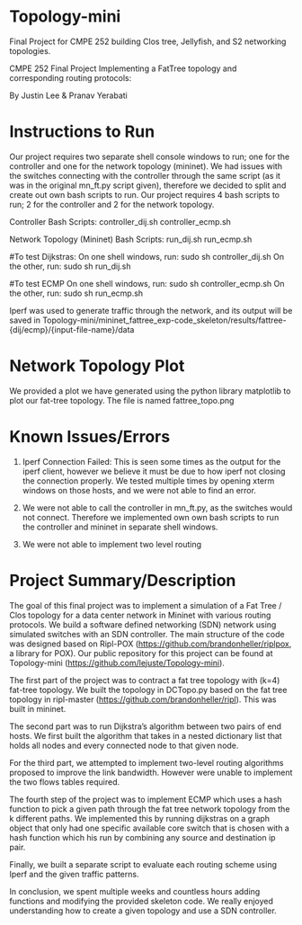 # Topology-mini
Final Project for CMPE 252 building Clos tree, Jellyfish, and S2 networking topologies.

CMPE 252 Final Project
Implementing a FatTree topology and corresponding routing protocols:

By Justin Lee & Pranav Yerabati

# Instructions to Run

Our project requires two separate shell console windows to run; one for the controller and one for the network topology (mininet). We had issues with the switches connecting with the controller through the same script (as it was in the original mn_ft.py script given), therefore we decided to split and create out own bash scripts to run. Our project requires 4 bash scripts to run; 2 for the controller and 2 for the network topology. 

Controller Bash Scripts:
controller_dij.sh
controller_ecmp.sh

Network Topology (Mininet) Bash Scripts:
run_dij.sh
run_ecmp.sh

#To test Dijkstras:
On one shell windows, run: sudo sh controller_dij.sh
On the other, run: sudo sh run_dij.sh

#To test ECMP
On one shell windows, run: sudo sh controller_ecmp.sh
On the other, run: sudo sh run_ecmp.sh

Iperf was used to generate traffic through the network, and its output will be saved in Topology-mini/mininet_fattree_exp-code_skeleton/results/fattree-{dij/ecmp}/{input-file-name}/data

# Network Topology Plot
We provided a plot we have generated using the python library matplotlib to plot our fat-tree topology. The file is named fattree_topo.png


# Known Issues/Errors

1. Iperf Connection Failed: This is seen some times as the output for the iperf client, however we believe it must be due to how iperf not closing the connection properly. We tested multiple times by opening xterm windows on those hosts, and we were not able to find an error. 

2. We were not able to call the controller in mn_ft.py, as the switches would not connect. Therefore we implemented own own bash scripts to run the controller and mininet in separate shell windows. 

3. We were not able to implement two level routing 


# Project Summary/Description

The goal of this final project was to implement a simulation of a  Fat Tree / Clos topology for a data center network in Mininet with various routing protocols. We build a software defined networking (SDN) network using simulated switches with an SDN controller. The main structure of the code was designed based on Ripl-POX (https://github.com/brandonheller/riplpox, a library for POX). Our public repository for this project can be found at Topology-mini (https://github.com/lejuste/Topology-mini). 

The first part of the project was to contract a fat tree topology with (k=4) fat-tree topology. We built the topology in DCTopo.py based on the fat tree topology in ripl-master (https://github.com/brandonheller/ripl). This was built in mininet.

The second part was to run Dijkstra’s algorithm between two pairs of end hosts. We first built the algorithm that takes in a nested dictionary list that holds all nodes and every connected node to that given node. 

For the third part, we attempted to implement two-level routing algorithms proposed to improve the link bandwidth. However were unable to implement the two flows tables required. 

The fourth step of the project was to implement ECMP which uses a hash function to pick a given path through the fat tree network topology from the k different paths. We implemented this by running dijkstras on a graph object that only had one specific available core switch that is chosen with a hash function which his run by combining any source and destination ip pair. 

Finally, we built a separate script to evaluate each routing scheme using Iperf and the given traffic patterns. 

In conclusion, we spent multiple weeks and countless hours adding functions and modifying the provided skeleton code. We really enjoyed understanding how to create a given topology and use a SDN controller. 

